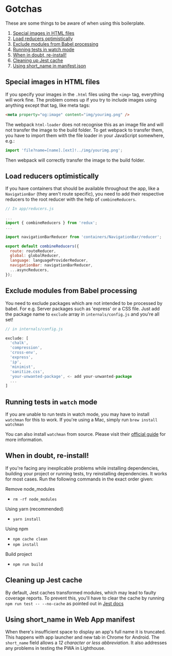 # Gotchas

These are some things to be aware of when using this boilerplate.

1. [Special images in HTML files](#special-images-in-html-files)
2. [Load reducers optimistically](#load-reducers-optimistically)
3. [Exclude modules from Babel processing](#exclude-modules-from-babel-processing)
4. [Running tests in watch mode](#running-tests-in-watch-mode)
5. [When in doubt, re-install!](#when-in-doubt-re-install)
6. [Cleaning up Jest cache](#cleaning-up-jest-cache)
7. [Using short_name in manifest.json](#using-short-name-in-manifest)

## Special images in HTML files

If you specify your images in the `.html` files using the `<img>` tag, everything
will work fine. The problem comes up if you try to include images using anything
except that tag, like meta tags:

```HTML
<meta property="og:image" content="img/yourimg.png" />
```

The webpack `html-loader` does not recognise this as an image file and will not
transfer the image to the build folder. To get webpack to transfer them, you
have to import them with the file loader in your JavaScript somewhere, e.g.:

```JavaScript
import 'file?name=[name].[ext]!../img/yourimg.png';
```

Then webpack will correctly transfer the image to the build folder.

## Load reducers optimistically

If you have containers that should be available throughout the app, like a `NavigationBar` (they aren't route specific), you need to add their respective reducers to the root reducer with the help of `combineReducers`.

``` js
// In app/reducers.js

...
import { combineReducers } from 'redux';
...

import navigationBarReducer from 'containers/NavigationBar/reducer';

export default combineReducers({
  route: routeReducer,
  global: globalReducer,
  language: languageProviderReducer,
  navigationBar: navigationBarReducer,
  ...asyncReducers,
});
```

## Exclude modules from Babel processing

You need to exclude packages which are not intended to be processed by babel. For e.g. Server packages such as 'express' or a CSS file. Just add the package name to `exclude` array in `internals/config.js` and you're all set!

``` js
// in internals/config.js

exclude: [
  'chalk',
  'compression',
  'cross-env',
  'express',
  'ip',
  'minimist',
  'sanitize.css',
  'your-unwanted-package', <- add your-unwanted-package
  ...
]
```

## Running tests in `watch` mode

If you are unable to run tests in watch mode, you may have to install `watchman` for this to work. If you're using a Mac, simply run `brew install watchman`

You can also install `watchman` from source. Please visit their [official guide](https://facebook.github.io/watchman/docs/install.html) for more information.

## When in doubt, re-install!

If you're facing any inexplicable problems while installing dependencies, building your project or running tests, try reinstalling dependencies. It works for most cases. Run the following commands in the exact order given:

Remove node_modules
- `rm -rf node_modules`

Using yarn (recommended)
- `yarn install`

Using npm
- `npm cache clean`
- `npm install`

Build project
- `npm run build`

## Cleaning up Jest cache

By default, Jest caches transformed modules, which may lead to faulty coverage reports. To prevent this, you'll have to clear the cache by running `npm run test -- --no-cache` as pointed out in [Jest docs](https://facebook.github.io/jest/docs/cli.html#cache)

## Using short_name in Web App manifest

When there's insufficient space to display an app's full name it is truncated.
This happens with app launcher and new tab in Chrome for Android.
The `short_name` field allows a *12 character or less abbreviation*.
It also addresses any problems in testing the PWA in Lighthouse.
